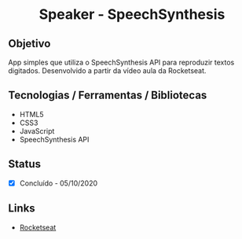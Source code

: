 <h1 align="center">Speaker - SpeechSynthesis</h1>

## Objetivo
App simples que utiliza o SpeechSynthesis API para reproduzir textos digitados. Desenvolvido a partir da vídeo aula da Rocketseat.

## Tecnologias / Ferramentas / Bibliotecas
- HTML5
- CSS3
- JavaScript
- SpeechSynthesis API

## Status
- [x] Concluído - 05/10/2020

## Links
- [Rocketseat](https://rocketseat.com.br/)
